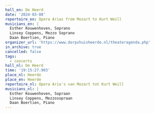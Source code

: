 ```yaml
---
hall_en: De Heerd
date: '2024-03-08'
repertoire_en: Opera Arias from Mozart to Kurt Weill
musicians_en: |
  Esther Kouwenhoven, Soprano
  Linsey Coppens, Mezzo Soprano
  Daan Boertien, Piano
organizer_url: 'https://www.dorpshuisheerde.nl/theateragenda.php'
in_archive: true
cancelled: false
tags:
  - concerts
hall_nl: De Heerd
time: '19:15:27.903'
place_nl: Heerde
place_en: Heerde
repertoire_nl: Opera Aria's van Mozart tot Kurt Weill
musicians_nl: |
  Esther Kouwenhoven, Sopraan
  Linsey Coppens, Mezzosopraan
  Daan Boertien, Piano
---
```


